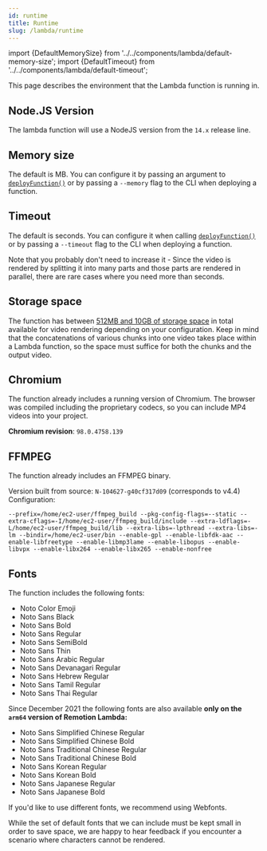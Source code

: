 ```yaml
---
id: runtime
title: Runtime
slug: /lambda/runtime
---
```


import {DefaultMemorySize} from '../../components/lambda/default-memory-size';
import {DefaultTimeout} from '../../components/lambda/default-timeout';

This page describes the environment that the Lambda function is running in.

## Node.JS Version

The lambda function will use a NodeJS version from the `14.x` release line.

## Memory size

The default is <DefaultMemorySize/> MB. You can configure it by passing an argument to [`deployFunction()`](/docs/lambda/deployfunction) or by passing a `--memory` flag to the CLI when deploying a function.

## Timeout

The default is <DefaultTimeout /> seconds. You can configure it when calling [`deployFunction()`](/docs/lambda/deployfunction) or by passing a `--timeout` flag to the CLI when deploying a function.

Note that you probably don't need to increase it - Since the video is rendered by splitting it into many parts and those parts are rendered in parallel, there are rare cases where you need more than <DefaultTimeout /> seconds.

## Storage space

The function has between [512MB and 10GB of storage space](/docs/lambda/disk-size) in total available for video rendering depending on your configuration. Keep in mind that the concatenations of various chunks into one video takes place within a Lambda function, so the space must suffice for both the chunks and the output video.

## Chromium

The function already includes a running version of Chromium.
The browser was compiled including the proprietary codecs, so you can include MP4 videos into your project.

**Chromium revision**: `98.0.4758.139`

## FFMPEG

The function already includes an FFMPEG binary.

Version built from source: `N-104627-g40cf317d09` (corresponds to v4.4)  
Configuration:

```
--prefix=/home/ec2-user/ffmpeg_build --pkg-config-flags=--static --extra-cflags=-I/home/ec2-user/ffmpeg_build/include --extra-ldflags=-L/home/ec2-user/ffmpeg_build/lib --extra-libs=-lpthread --extra-libs=-lm --bindir=/home/ec2-user/bin --enable-gpl --enable-libfdk-aac --enable-libfreetype --enable-libmp3lame --enable-libopus --enable-libvpx --enable-libx264 --enable-libx265 --enable-nonfree
```

## Fonts

The function includes the following fonts:

- Noto Color Emoji
- Noto Sans Black
- Noto Sans Bold
- Noto Sans Regular
- Noto Sans SemiBold
- Noto Sans Thin
- Noto Sans Arabic Regular
- Noto Sans Devanagari Regular
- Noto Sans Hebrew Regular
- Noto Sans Tamil Regular
- Noto Sans Thai Regular

Since December 2021 the following fonts are also available **only on the `arm64` version of Remotion Lambda:**

- Noto Sans Simplified Chinese Regular
- Noto Sans Simplified Chinese Bold
- Noto Sans Traditional Chinese Regular
- Noto Sans Traditional Chinese Bold
- Noto Sans Korean Regular
- Noto Sans Korean Bold
- Noto Sans Japanese Regular
- Noto Sans Japanese Bold

If you'd like to use different fonts, we recommend using Webfonts.

While the set of default fonts that we can include must be kept small in order to save space, we are happy to hear feedback if you encounter a scenario where characters cannot be rendered.
